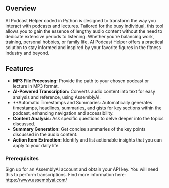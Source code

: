 ## Overview

AI Podcast Helper coded in Python is designed to transform the way you interact with podcasts and lectures. Tailored for the busy individual, this tool allows you to gain the essence of lengthy audio content without the need to dedicate extensive periods to listening. Whether you're balancing work, training, personal hobbies, or family life, AI Podcast Helper offers a practical solution to stay informed and inspired by your favorite figures in the fitness industry and beyond.

## Features

- **MP3 File Processing:** Provide the path to your chosen podcast or lecture in MP3 format.
- **AI-Powered Transcription:** Converts audio content into text for easy analysis and reference, using AssemblyAI.
- **Automatic Timestamps and Summaries: Automatically generates timestamps, headlines, summaries, and gists for key sections within the podcast, enhancing navigation and accessibility.
- **Content Analysis:** Ask specific questions to delve deeper into the topics discussed.
- **Summary Generation:** Get concise summaries of the key points discussed in the audio content.
- **Action Item Extraction:** Identify and list actionable insights that you can apply to your daily life.

### Prerequisites

Sign up for an AssemblyAI account and obtain your API key. You will need this to perform transcriptions. Find more information here: https://www.assemblyai.com/ 


